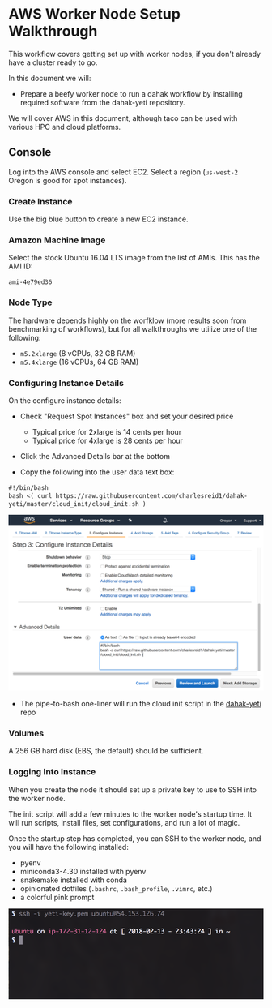 
# AWS Worker Node Setup Walkthrough

This workflow covers getting set up with 
worker nodes, if you don't already have a
cluster ready to go. 

In this document we will:

* Prepare a beefy worker node to run a 
    dahak workflow by installing required software 
    from the dahak-yeti repository.

We will cover AWS in this document, although 
taco can be used with various HPC and cloud 
platforms.

## Console

Log into the AWS console and select EC2.  Select a region (`us-west-2` Oregon is good for spot instances).

### Create Instance

Use the big blue button to create a new EC2 instance.

### Amazon Machine Image

Select the stock Ubuntu 16.04 LTS image from the list of AMIs.
This has the AMI ID:

```
ami-4e79ed36
```

### Node Type

The hardware depends highly on the worfklow
(more results soon from benchmarking of workflows),
but for all walkthroughs we utilize one of the following:

* `m5.2xlarge` (8 vCPUs, 32 GB RAM) 
* `m5.4xlarge` (16 vCPUs, 64 GB RAM)

### Configuring Instance Details

On the configure instance details:

* Check "Request Spot Instances" box and set your desired price
    * Typical price for 2xlarge is 14 cents per hour
    * Typical price for 4xlarge is 28 cents per hour

* Click the Advanced Details bar at the bottom

* Copy the following into the user data text box:

```
#!/bin/bash
bash <( curl https://raw.githubusercontent.com/charlesreid1/dahak-yeti/master/cloud_init/cloud_init.sh )
```

![dahak-yeti user data setup screenshot.](user-data-screenshot.png)

* The pipe-to-bash one-liner will run the cloud init script 
    in the [dahak-yeti](https://github.com/dahak-metagenomics/dahak-yeti) repo

### Volumes

A 256 GB hard disk (EBS, the default) should be sufficient.

### Logging Into Instance

When you create the node it should set up a private key
to use to SSH into the worker node.

The init script will add a few minutes to the worker node's 
startup time. It will run scripts, install files, set configurations,
and run a lot of magic.

Once the startup step has completed, you can SSH to the
worker node, and you will have the following installed:

* pyenv
* miniconda3-4.30 installed with pyenv
* snakemake installed with conda
* opinionated dotfiles (`.bashrc`, `.bash_profile`, `.vimrc`, etc.)
* a colorful pink prompt

![dahak-yeti promp after user login](yeti-screenshot.png)

